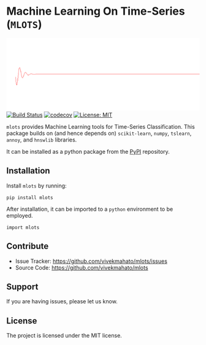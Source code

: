 # Machine Learning On Time-Series (```MLOTS```)

 ![](docs/source/signal.gif)  
 [![Build Status](https://travis-ci.com/vivekmahato/mlots.svg?branch=main)](https://travis-ci.com/vivekmahato/mlots)
 [![codecov](https://codecov.io/gh/vivekmahato/mlots/branch/main/graph/badge.svg?token=YRbBDwzetb)](https://codecov.io/gh/vivekmahato/mlots)
 [![License: MIT](https://img.shields.io/badge/License-MIT-yellow.svg)](https://opensource.org/licenses/MIT)

```mlots``` provides Machine Learning tools for Time-Series Classification.
This package builds on (and hence depends on) ```scikit-learn```, ```numpy```, ```tslearn```, ```annoy```, and ```hnswlib``` libraries.

It can be installed as a python package from the [PyPI](https://pypi.org/project/mlots/) repository.

## Installation

Install ```mlots``` by running:

   <pre><code class="python">pip install mlots
</code></pre>

After installation, it can be imported to a ```python``` environment to be employed.

   <pre><code class="python">import mlots
</code></pre>

## Contribute

- Issue Tracker: https://github.com/vivekmahato/mlots/issues
- Source Code: https://github.com/vivekmahato/mlots

## Support

If you are having issues, please let us know.

## License

The project is licensed under the MIT license.
